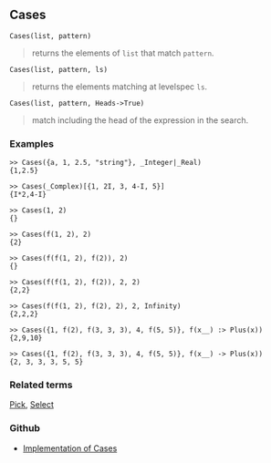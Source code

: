 ## Cases

``` 
Cases(list, pattern)
```
> returns the elements of `list` that match `pattern`.

```
Cases(list, pattern, ls)
```
> returns the elements matching at levelspec `ls`.

```
Cases(list, pattern, Heads->True)
```
> match including the head of the expression in the search.

### Examples

```
>> Cases({a, 1, 2.5, "string"}, _Integer|_Real)
{1,2.5}

>> Cases(_Complex)[{1, 2I, 3, 4-I, 5}]
{I*2,4-I}
 
>> Cases(1, 2)
{}
 
>> Cases(f(1, 2), 2)
{2}
 
>> Cases(f(f(1, 2), f(2)), 2)
{}
 
>> Cases(f(f(1, 2), f(2)), 2, 2)
{2,2}
 
>> Cases(f(f(1, 2), f(2), 2), 2, Infinity)
{2,2,2}
 
>> Cases({1, f(2), f(3, 3, 3), 4, f(5, 5)}, f(x__) :> Plus(x))
{2,9,10}
 
>> Cases({1, f(2), f(3, 3, 3), 4, f(5, 5)}, f(x__) -> Plus(x))
{2, 3, 3, 3, 5, 5}
```


### Related terms 
[Pick](Pick.md), [Select](Select.md)

### Github

* [Implementation of Cases](https://github.com/axkr/symja_android_library/blob/master/symja_android_library/matheclipse-core/src/main/java/org/matheclipse/core/builtin/ListFunctions.java#L1182) 
